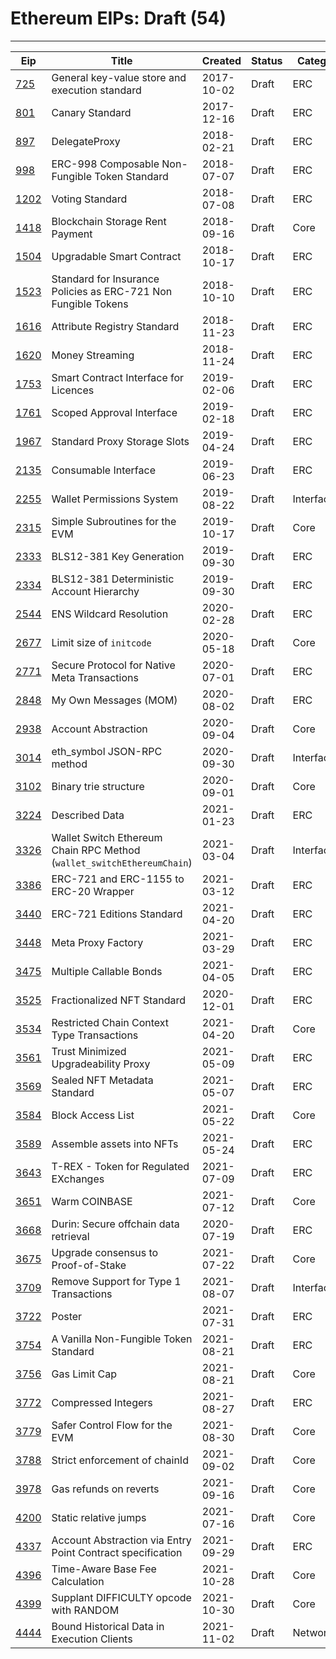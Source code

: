 
# Ethereum EIPs: Draft (54)
---
| Eip                  | Title                                                                  | Created    | Status | Category   | Type            |
| -------------------- | ---------------------------------------------------------------------- | ---------- | ------ | ---------- | --------------- |
| [725](/eip-725.md)   | General key-value store and execution standard                         | 2017-10-02 | Draft  | ERC        | Standards Track |
| [801](/eip-801.md)   | Canary Standard                                                        | 2017-12-16 | Draft  | ERC        | Standards Track |
| [897](/eip-897.md)   | DelegateProxy                                                          | 2018-02-21 | Draft  | ERC        | Standards Track |
| [998](/eip-998.md)   | ERC-998 Composable Non-Fungible Token Standard                         | 2018-07-07 | Draft  | ERC        | Standards Track |
| [1202](/eip-1202.md) | Voting Standard                                                        | 2018-07-08 | Draft  | ERC        | Standards Track |
| [1418](/eip-1418.md) | Blockchain Storage Rent Payment                                        | 2018-09-16 | Draft  | Core       | Standards Track |
| [1504](/eip-1504.md) | Upgradable Smart Contract                                              | 2018-10-17 | Draft  | ERC        | Standards Track |
| [1523](/eip-1523.md) | Standard for Insurance Policies as ERC-721 Non Fungible Tokens         | 2018-10-10 | Draft  | ERC        | Standards Track |
| [1616](/eip-1616.md) | Attribute Registry Standard                                            | 2018-11-23 | Draft  | ERC        | Standards Track |
| [1620](/eip-1620.md) | Money Streaming                                                        | 2018-11-24 | Draft  | ERC        | Standards Track |
| [1753](/eip-1753.md) | Smart Contract Interface for Licences                                  | 2019-02-06 | Draft  | ERC        | Standards Track |
| [1761](/eip-1761.md) | Scoped Approval Interface                                              | 2019-02-18 | Draft  | ERC        | Standards Track |
| [1967](/eip-1967.md) | Standard Proxy Storage Slots                                           | 2019-04-24 | Draft  | ERC        | Standards Track |
| [2135](/eip-2135.md) | Consumable Interface                                                   | 2019-06-23 | Draft  | ERC        | Standards Track |
| [2255](/eip-2255.md) | Wallet Permissions System                                              | 2019-08-22 | Draft  | Interface  | Standards Track |
| [2315](/eip-2315.md) | Simple Subroutines for the EVM                                         | 2019-10-17 | Draft  | Core       | Standards Track |
| [2333](/eip-2333.md) | BLS12-381 Key Generation                                               | 2019-09-30 | Draft  | ERC        | Standards Track |
| [2334](/eip-2334.md) | BLS12-381 Deterministic Account Hierarchy                              | 2019-09-30 | Draft  | ERC        | Standards Track |
| [2544](/eip-2544.md) | ENS Wildcard Resolution                                                | 2020-02-28 | Draft  | ERC        | Standards Track |
| [2677](/eip-2677.md) | Limit size of `initcode`                                               | 2020-05-18 | Draft  | Core       | Standards Track |
| [2771](/eip-2771.md) | Secure Protocol for Native Meta Transactions                           | 2020-07-01 | Draft  | ERC        | Standards Track |
| [2848](/eip-2848.md) | My Own Messages (MOM)                                                  | 2020-08-02 | Draft  | ERC        | Standards Track |
| [2938](/eip-2938.md) | Account Abstraction                                                    | 2020-09-04 | Draft  | Core       | Standards Track |
| [3014](/eip-3014.md) | eth_symbol JSON-RPC method                                             | 2020-09-30 | Draft  | Interface  | Standards Track |
| [3102](/eip-3102.md) | Binary trie structure                                                  | 2020-09-01 | Draft  | Core       | Standards Track |
| [3224](/eip-3224.md) | Described Data                                                         | 2021-01-23 | Draft  | ERC        | Standards Track |
| [3326](/eip-3326.md) | Wallet Switch Ethereum Chain RPC Method (`wallet_switchEthereumChain`) | 2021-03-04 | Draft  | Interface  | Standards Track |
| [3386](/eip-3386.md) | ERC-721 and ERC-1155 to ERC-20 Wrapper                                 | 2021-03-12 | Draft  | ERC        | Standards Track |
| [3440](/eip-3440.md) | ERC-721 Editions Standard                                              | 2021-04-20 | Draft  | ERC        | Standards Track |
| [3448](/eip-3448.md) | Meta Proxy Factory                                                     | 2021-03-29 | Draft  | ERC        | Standards Track |
| [3475](/eip-3475.md) | Multiple Callable Bonds                                                | 2021-04-05 | Draft  | ERC        | Standards Track |
| [3525](/eip-3525.md) | Fractionalized NFT Standard                                            | 2020-12-01 | Draft  | ERC        | Standards Track |
| [3534](/eip-3534.md) | Restricted Chain Context Type Transactions                             | 2021-04-20 | Draft  | Core       | Standards Track |
| [3561](/eip-3561.md) | Trust Minimized Upgradeability Proxy                                   | 2021-05-09 | Draft  | ERC        | Standards Track |
| [3569](/eip-3569.md) | Sealed NFT Metadata Standard                                           | 2021-05-07 | Draft  | ERC        | Standards Track |
| [3584](/eip-3584.md) | Block Access List                                                      | 2021-05-22 | Draft  | Core       | Standards Track |
| [3589](/eip-3589.md) | Assemble assets into NFTs                                              | 2021-05-24 | Draft  | ERC        | Standards Track |
| [3643](/eip-3643.md) | T-REX - Token for Regulated EXchanges                                  | 2021-07-09 | Draft  | ERC        | Standards Track |
| [3651](/eip-3651.md) | Warm COINBASE                                                          | 2021-07-12 | Draft  | Core       | Standards Track |
| [3668](/eip-3668.md) | Durin: Secure offchain data retrieval                                  | 2020-07-19 | Draft  | ERC        | Standards Track |
| [3675](/eip-3675.md) | Upgrade consensus to Proof-of-Stake                                    | 2021-07-22 | Draft  | Core       | Standards Track |
| [3709](/eip-3709.md) | Remove Support for Type 1 Transactions                                 | 2021-08-07 | Draft  | Interface  | Standards Track |
| [3722](/eip-3722.md) | Poster                                                                 | 2021-07-31 | Draft  | ERC        | Standards Track |
| [3754](/eip-3754.md) | A Vanilla Non-Fungible Token Standard                                  | 2021-08-21 | Draft  | ERC        | Standards Track |
| [3756](/eip-3756.md) | Gas Limit Cap                                                          | 2021-08-21 | Draft  | Core       | Standards Track |
| [3772](/eip-3772.md) | Compressed Integers                                                    | 2021-08-27 | Draft  | ERC        | Standards Track |
| [3779](/eip-3779.md) | Safer Control Flow for the EVM                                         | 2021-08-30 | Draft  | Core       | Standards Track |
| [3788](/eip-3788.md) | Strict enforcement of chainId                                          | 2021-09-02 | Draft  | Core       | Standards Track |
| [3978](/eip-3978.md) | Gas refunds on reverts                                                 | 2021-09-16 | Draft  | Core       | Standards Track |
| [4200](/eip-4200.md) | Static relative jumps                                                  | 2021-07-16 | Draft  | Core       | Standards Track |
| [4337](/eip-4337.md) | Account Abstraction via Entry Point Contract specification             | 2021-09-29 | Draft  | ERC        | Standards Track |
| [4396](/eip-4396.md) | Time-Aware Base Fee Calculation                                        | 2021-10-28 | Draft  | Core       | Standards Track |
| [4399](/eip-4399.md) | Supplant DIFFICULTY opcode with RANDOM                                 | 2021-10-30 | Draft  | Core       | Standards Track |
| [4444](/eip-4444.md) | Bound Historical Data in Execution Clients                             | 2021-11-02 | Draft  | Networking | Standards Track |

    